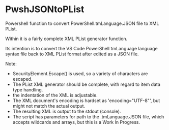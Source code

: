 # PwshJSONtoPList

Powershell function to convert PowerShell.tmLanguage.JSON file to XML PList.

Within it is a fairly complete XML PList generator function.

Its intention is to convert the VS Code PowerShell tmLanguage language syntax file back to XML PList format after edited as a JSON file.

Note:
- SecurityElement.Escape() is used, so a variety of characters are escaped.
- The PList XML generator should be complete, with regard to item data type handling.
- the indentation of the XML is adjustable.
- The XML document's encoding is hardset as 'encoding="UTF-8"', but might not match the actual output.
- The resulting XML is output to the stdout (console).
- The script has parameters for path to the .tmLanguage.JSON file, which accepts wildcards and arrays, but this is a Work In Progress.
